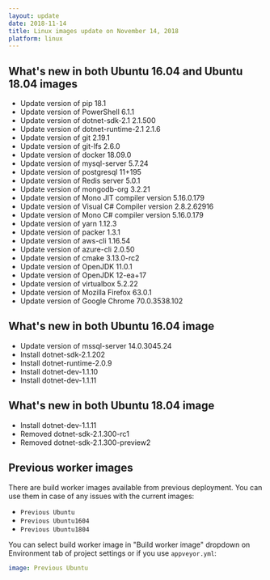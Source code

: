 ```yaml
---
layout: update
date: 2018-11-14
title: Linux images update on November 14, 2018
platform: linux
---
```


## What's new in both Ubuntu 16.04 and Ubuntu 18.04 images

* Update version of pip 18.1
* Update version of PowerShell 6.1.1
* Update version of dotnet-sdk-2.1 2.1.500
* Update version of dotnet-runtime-2.1 2.1.6
* Update version of git 2.19.1
* Update version of git-lfs 2.6.0
* Update version of docker 18.09.0
* Update version of mysql-server 5.7.24
* Update version of postgresql 11+195
* Update version of Redis server 5.0.1
* Update version of mongodb-org 3.2.21
* Update version of Mono JIT compiler version 5.16.0.179
* Update version of Visual C# Compiler version 2.8.2.62916
* Update version of Mono C# compiler version 5.16.0.179
* Update version of yarn 1.12.3
* Update version of packer 1.3.1
* Update version of aws-cli 1.16.54
* Update version of azure-cli 2.0.50
* Update version of cmake 3.13.0-rc2
* Update version of OpenJDK 11.0.1
* Update version of OpenJDK 12-ea+17
* Update version of virtualbox 5.2.22
* Update version of Mozilla Firefox 63.0.1
* Update version of Google Chrome 70.0.3538.102

## What's new in both Ubuntu 16.04 image

* Update version of mssql-server 14.0.3045.24
* Install dotnet-sdk-2.1.202
* Install dotnet-runtime-2.0.9
* Install dotnet-dev-1.1.10
* Install dotnet-dev-1.1.11

## What's new in both Ubuntu 18.04 image

* Install dotnet-dev-1.1.11
* Removed dotnet-sdk-2.1.300-rc1
* Removed dotnet-sdk-2.1.300-preview2

## Previous worker images

There are build worker images available from previous deployment. You can use them in case of any issues with the current images:

* `Previous Ubuntu`
* `Previous Ubuntu1604`
* `Previous Ubuntu1804`

You can select build worker image in "Build worker image" dropdown on Environment tab of project settings or if you use `appveyor.yml`:

```yaml
image: Previous Ubuntu
```